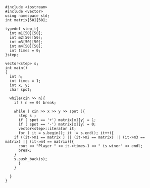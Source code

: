 	#include <iostream>
	#include <vector>
	using namespace std;
	int matrix[50][50];
	
	typedef step_t{
	  int m1[50][50];
	  int m2[50][50];
	  int m3[50][50];
	  int m4[50][50];
	  int times = 0;
	}step;
	
	vector<step> s;
	int main()
	{
	  int n;
	  int times = 1;
	  int x, y;
	  char spot;
	  
	  while(cin >> n){
	    if ( n == 0) break;
	
	    while ( cin >> x >> y >> spot ){
	      step s ;
	      if ( spot == '+') matrix[x][y] = 1;
	      if ( spot == '-') matrix[x][y] = 0;
	      vector<step>::iterator it;
	      for ( it = s.begin(); it != s.end(); it++){
		if ((it->m1 == matrix ) || (it->m2 == matrix) || (it->m3 == matrix) || (it->m4 == matrix)){
		  cout << "Player " << it->times-1 << " is winer" << endl;
		  break;
		}
		s.push_back(s);
	      }
	    }
	
	  }
	}
